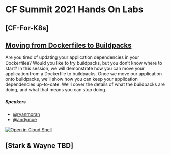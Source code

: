 # CF Summit 2021 Hands On Labs

## [CF-For-K8s]

## [Moving from Dockerfiles to Buildpacks](/2021/Paketo)

Are you tired of updating your application dependencies in your Dockerfiles?
Would you like to try buildpacks, but you don’t know where to start? In this
session, we will demonstrate how you can move your application from a
Dockerfile to buildpacks. Once we move our application onto buildpacks, we’ll
show how you can keep your application dependencies up-to-date. We’ll cover the
details of what the buildpacks are doing, and what that means you can stop
doing.

##### Speakers
* [@ryanmoran](https://github.com/ryanmoran)
* [@andymoe](https://github.com/andymoe)

[![Open in Cloud Shell](http://gstatic.com/cloudssh/images/open-btn.svg)](https://console.cloud.google.com/cloudshell/editor?cloudshell_image=gcr.io/summit-labs/paketo:latest&cloudshell_git_repo=https%3A%2F%2Fgithub.com%2Fryanmoran%2Fsummit-hands-on-labs&cloudshell_working_dir=2021%2FPaketo&cloudshell_tutorial=README.md)

## [Stark & Wayne TBD]
